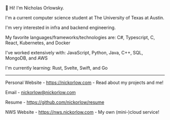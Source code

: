 👋 Hi! I'm Nicholas Orlowsky.

I'm a current computer science student at The University of Texas at Austin.

I'm very interested in infra and backend engineering.

My favorite languages/frameworks/technologies are: C#, Typescript, C,  React, Kubernetes, and Docker

I've worked extensively with: JavaScript, Python, Java, C++, SQL, MongoDB, and AWS

I'm currently learning: Rust, Svelte, Swift, and Go

---

Personal Website  - https://nickorlow.com - Read about my projects and me!

Email             - [nickorlow@nickorlow.com](mailto:nickorlow@nickorlow.com)

Resume            - https://github.com/nickorlow/resume

NWS Website       - https://nws.nickorlow.com - My own (mini-)cloud service!
